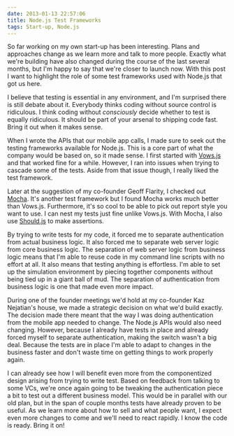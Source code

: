 ```yaml
---
date: 2013-01-13 22:57:06
title: Node.js Test Frameworks
tags: Start-up, Node.js
---
```

So far working on my own start-up has been interesting. Plans and approaches
change as we learn more and talk to more people. Exactly what we're building
have also changed during the course of the last several months, but I'm happy to
say that we're closer to launch now. With this post I want to highlight the role
of some test frameworks used with Node.js that got us here.

I believe that testing is essential in any environment, and I'm surprised there
is still debate about it. Everybody thinks coding without source control is
ridiculous. I think coding without *consciously* decide whether to test is equally
ridiculous. It should be part of your arsenal to shipping code fast. Bring it
out when it makes sense.

When I wrote the APIs that our mobile app calls, I made sure to seek out the
testing frameworks available for Node.js. This is a core part of what the
company would be based on, so it made sense. I first started with [Vows.js][2]
and that worked fine for a while. However, I ran into issues when trying to
cascade some of the tests. Aside from that issue though, I really liked the test
framework.

Later at the suggestion of my co-founder Geoff Flarity, I checked out
[Mocha][1]. It's another test framework but I found Mocha works much better than
Vows.js. Furthermore, it's so cool to be able to pick out report style you want
to use. I can nest my tests just fine unlike Vows.js. With Mocha, I also use
[Should.js][3] to make assertions.

By trying to write tests for my code, it forced me to separate authentication
from actual business logic. It also forced me to separate web server logic from
core business logic. The separation of web server logic from business logic
means that I'm able to reuse code in my command line scripts with no effort at
all. It also means that testing anything is effortless. I'm able to set up the
simulation environment by piecing together components without being tied up in a
giant ball of mud. The separation of authentication from business logic is one
that made even more impact.

During one of the founder meetings we'd hold at my co-founder Kaz Nejatian's
house, we made a strategic decision on what we'd build exactly. The decision
made there meant that the way I was doing authentication from the mobile app
needed to change. The Node.js APIs would also need changing. However, because I
already have tests in place and already forced myself to separate
authentication, making the switch wasn't a big deal. Because the tests are in
place I'm able to adapt to changes in the business faster and don't waste time
on getting things to work properly again.

I can already see how I will benefit even more from the componentized design
arising from trying to write test. Based on feedback from talking to some VCs,
we're once again going to be tweaking the authentication piece a bit to test out
a different business model. This would be in parallel with our old plan, but in
the span of couple months tests have already proven to be useful. As we learn
more about how to sell and what people want, I expect even more changes to come
and we'll need to react rapidly. I know the code is ready. Bring it on!

  [1]: http://visionmedia.github.com/mocha/
  [2]: http://vowsjs.org/
  [3]: https://github.com/visionmedia/should.js/
